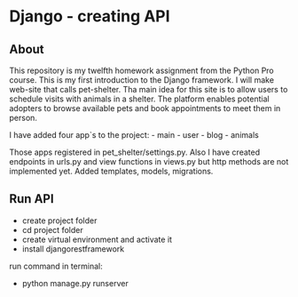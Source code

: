 # Django - creating API

## About
This repository is my twelfth homework assignment from the Python Pro course. This is my first introduction to the Django framework.
I will make web-site that calls pet-shelter. Tha main idea for this site is to allow users to schedule visits with animals in a shelter. 
The platform enables potential adopters to browse available pets and book appointments to meet them in person.

I have added four app`s to the project:
    - main
    - user
    - blog
    - animals

Those apps registered in pet_shelter/settings.py.
Also I have created endpoints in urls.py and view functions in views.py but http methods are not implemented yet.
Added templates, models, migrations.

## Run API
- create project folder
- cd project folder
- create virtual environment and activate it
- install djangorestframework

run command in terminal:
  - python manage.py runserver

